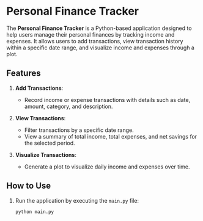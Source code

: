 # Personal Finance Tracker

The **Personal Finance Tracker** is a Python-based application designed to help users manage their personal finances by tracking income and expenses. It allows users to add transactions, view transaction history within a specific date range, and visualize income and expenses through a plot.

## Features

1. **Add Transactions**:
   - Record income or expense transactions with details such as date, amount, category, and description.

2. **View Transactions**:
   - Filter transactions by a specific date range.
   - View a summary of total income, total expenses, and net savings for the selected period.

3. **Visualize Transactions**:
   - Generate a plot to visualize daily income and expenses over time.

## How to Use

1. Run the application by executing the `main.py` file:
   ```bash
   python main.py
